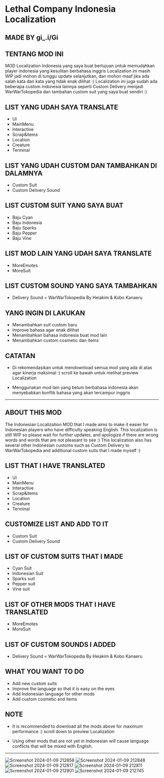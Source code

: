 # Lethal Company Indonesia Localization
## MADE BY gi_.i/Gi

## TENTANG MOD INI
MOD Localization Indonesia yang saya buat bertujuan untuk memudahkan player indonesia yang kesulitan berbahasa inggris
Localization ini masih WIP jadi mohon di tunggu update selanjutkan, dan mohon maaf jika ada salah kata dan kata yang tidak enak dilihat :)
Localization ini juga sudah ada beberapa custom indonesia lainnya seperti Custom Delivery menjadi WarWarTokopedia
dan tambahan custom suit yang saya buat sendiri :)

## LIST YANG UDAH SAYA TRANSLATE
- UI
- MainMenu
- Interactive
- Scrap&items
- Location
- Creature
- Terminal

## LIST YANG UDAH CUSTOM DAN TAMBAHKAN DI DALAMNYA
- Custom Suit
- Custom Delivery Sound

## LIST CUSTOM SUIT YANG SAYA BUAT
- Baju Cyan
- Baju Indonesia
- Baju Sparks
- Baju Pepper
- Baju Vine

## LIST MOD LAIN YANG UDAH SAYA TRANSLATE
- MoreEmotes
- MoreSuit

## LIST CUSTOM SOUND YANG SAYA TAMBAHKAN
- Delivery Sound = WarWarTokopedia By Heiakim & Kobo Kanaeru

## YANG INGIN DI LAKUKAN
- Menambahkan suit custom baru
- Improve bahasa agar enak dilihat
- Menambahkan bahasa indonesia buat mod lain
- Menambahkan custom cosmetic dan items

## CATATAN
- Di rekomendasikan untuk mendownload semua mod yang ada di atas agar kinerja maksimal :)
scroll ke bawah untuk melihat preview Localization

- Menggunakan mod lain yang belum berbahasa indonesia akan menyebabkan konflik bahasa yang akan tercampur inggris
-----------------------------------------------------------------------------------------------------------------------------------------------------------------------------------------------------------------------------

## ABOUT THIS MOD
The Indonesian Localization MOD that I made aims to make it easier for Indonesian players who have difficulty speaking English.
This localization is still WIP so please wait for further updates, and apologize if there are wrong words and words that are not pleasant to see :)
This localization also has several other Indonesian customs such as Custom Delivery to WarWarTokopedia
and additional custom suits that I made myself :)

## LIST THAT I HAVE TRANSLATED
- UI
- MainMenu
- Interactive
- Scrap&items
- Location
- Creature
- Terminal

## CUSTOMIZE LIST AND ADD TO IT
- Custom Suit
- Custom Delivery Sound

## LIST OF CUSTOM SUITS THAT I MADE
- Cyan Suit
- Indonesian Suit
- Sparks suit
- Pepper suit
- Vine suit

## LIST OF OTHER MODS THAT I HAVE TRANSLATED
- MoreEmotes
- MoreSuit

## LIST OF CUSTOM SOUNDS I ADDED
- Delivery Sound = WarWarTokopedia By Heiakim & Kobo Kanaeru

## WHAT YOU WANT TO DO
- Add new custom suits
- Improve the language so that it is easy on the eyes
- Add Indonesian language for other mods
- Add custom cosmetic and items

## NOTE
- It is recommended to download all the mods above for maximum performance :)
scroll down to preview Localization

- Using other mods that are not yet in Indonesian will cause language conflicts that will be mixed with English.

-----------------------------------------------------------------------------------------------------------------------------------------------------------------------------------------------------------------------------

![Screenshot 2024-01-09 212858](https://github.com/Giiiiiiiiiiiii/LethalCompany-Indonesian/assets/131574222/6527047e-6a68-4969-bca2-e93f0e723978)
![Screenshot 2024-01-09 212848](https://github.com/Giiiiiiiiiiiii/LethalCompany-Indonesian/assets/131574222/c1d82596-25f6-40e9-9950-cfb36cfd3954)
![Screenshot 2024-01-09 212817](https://github.com/Giiiiiiiiiiiii/LethalCompany-Indonesian/assets/131574222/d1b8c9a6-c692-41aa-8530-ce4bd982bdd2)
![Screenshot 2024-01-09 212811](https://github.com/Giiiiiiiiiiiii/LethalCompany-Indonesian/assets/131574222/0155be53-03d6-4fa2-951c-4a70b3e48c76)
![Screenshot 2024-01-09 212801](https://github.com/Giiiiiiiiiiiii/LethalCompany-Indonesian/assets/131574222/319dee92-abdb-4109-bc09-5293daee9af0)
![Screenshot 2024-01-09 212745](https://github.com/Giiiiiiiiiiiii/LethalCompany-Indonesian/assets/131574222/b095389a-c583-4cb7-a6af-c0bfe71982e4)
